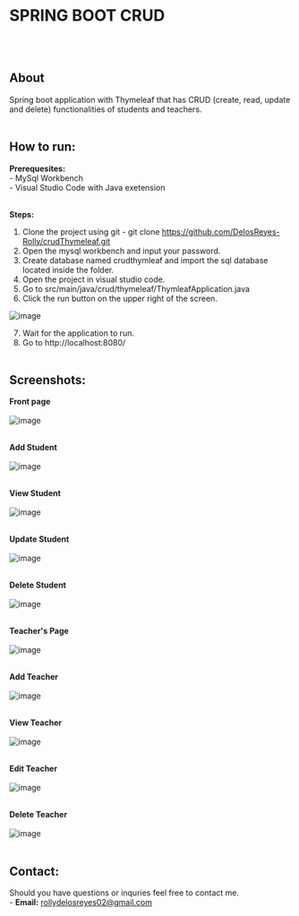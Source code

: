 
# SPRING BOOT CRUD
</br></br>
<h2>About</h2>
Spring boot application with Thymeleaf that has CRUD (create, read, update and delete) functionalities of students and teachers.<br/><br/>

<h2>How to run:</h2>
<b>Prerequesites:</b><br/>
 - MySql Workbench<br/>
 - Visual Studio Code with Java exetension<br/><br/>

<b>Steps:</b>
1. Clone the project using git - git clone https://github.com/DelosReyes-Rolly/crudThymeleaf.git
2. Open the mysql workbench and input your password.
3. Create database named crudthymleaf and import the sql database located inside the folder.
4. Open the project in visual studio code.
5. Go to src/main/java/crud/thymeleaf/ThymleafApplication.java
6. Click the run button on the upper right of the screen.

![image](https://github.com/DelosReyes-Rolly/crudThymeleaf/assets/92512675/e61909ed-fbd5-4f6e-bc6f-d6afbc968be6)

7. Wait for the application to run.
8. Go to http://localhost:8080/<br/><br/>


<h2>Screenshots:</h2>

<b>Front page</b><br/><br/>
![image](https://github.com/DelosReyes-Rolly/crudThymeleaf/assets/92512675/d65e1cb2-95c9-4b52-8250-0af7446060db)<br/><br/>

<b>Add Student</b><br/><br/>
![image](https://github.com/DelosReyes-Rolly/crudThymeleaf/assets/92512675/b4a8b576-67c0-475f-ba8e-ed606cbc261f)<br/><br/>

<b>View Student</b><br/><br/>
![image](https://github.com/DelosReyes-Rolly/crudThymeleaf/assets/92512675/f5c5779e-e61c-4b1b-84c9-ffda2242942e)<br/><br/>

<b>Update Student</b><br/><br/>
![image](https://github.com/DelosReyes-Rolly/crudThymeleaf/assets/92512675/7b44a59b-9019-4b0e-be69-5ee28e6c681a)<br/><br/>

<b>Delete Student</b><br/><br/>
![image](https://github.com/DelosReyes-Rolly/crudThymeleaf/assets/92512675/f2e624f2-20b9-485e-a6a3-6fe5f0fbe04d)<br/><br/>

<b>Teacher's Page</b><br/><br/>
![image](https://github.com/DelosReyes-Rolly/crudThymeleaf/assets/92512675/0db08956-89e2-4e44-b6a6-797b4d79800e)<br/><br/>

<b>Add Teacher</b><br/><br/>
![image](https://github.com/DelosReyes-Rolly/crudThymeleaf/assets/92512675/d56156f2-491c-4bf1-9e93-e80bf1fd1610)<br/><br/>

<b>View Teacher</b><br/><br/>
![image](https://github.com/DelosReyes-Rolly/crudThymeleaf/assets/92512675/fee23344-1a29-4e69-8cd9-c6bef898d1e2)<br/><br/>

<b>Edit Teacher</b><br/><br/>
![image](https://github.com/DelosReyes-Rolly/crudThymeleaf/assets/92512675/e7608cc4-98f2-4ef3-a881-f3ed17aec3dc)<br/><br/>

<b>Delete Teacher</b><br/><br/>
![image](https://github.com/DelosReyes-Rolly/crudThymeleaf/assets/92512675/f10c3fd9-8fcf-48c4-b73a-cccd79582431)<br/><br/>

<h2>Contact:</h2>
Should you have questions or inquries feel free to contact me.<br/>
 - <b>Email:</b> <a href="mailto:rollydelosreyes02@gmail.com">rollydelosreyes02@gmail.com</a>
